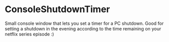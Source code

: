 # ConsoleShutdownTimer
Small console window that lets you set a timer for a PC shutdown.
Good for setting a shutdown in the evening according to the time remaining on your netflix series episode :)
